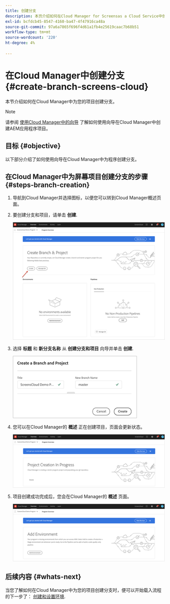 ```yaml
---
title: 创建分支
description: 本页介绍如何在Cloud Manager for Screensas a Cloud Service中创建分支。
exl-id: bcfdcb45-8547-4160-ba47-4f47916ca48a
source-git-commit: 97a6a7865f696f4d61a1fb4e25619caac7b68b51
workflow-type: tm+mt
source-wordcount: '220'
ht-degree: 4%

---
```


# 在Cloud Manager中创建分支 {#create-branch-screens-cloud}

本节介绍如何在Cloud Manager中为您的项目创建分支。

>[!NOTE]
>请参阅 [使用Cloud Manager中的向导](https://experienceleague.adobe.com/docs/experience-manager-cloud-service/content/implementing/using-cloud-manager/create-application-project/using-the-wizard.html?lang=en) 了解如何使用向导在Cloud Manager中创建AEM应用程序项目。

## 目标 {#objective}

以下部分介绍了如何使用向导在Cloud Manager中为程序创建分支。

## 在Cloud Manager中为屏幕项目创建分支的步骤 {#steps-branch-creation}

1. 导航到Cloud Manager并选择图标，以便您可以转到Cloud Manager概述页面。

1. 要创建分支和项目，请单击 **创建**.

   ![图像](/help/screens-cloud/assets/onboarding/create-branch1.png)

1. 选择 **标题** 和 **新分支名称** 从 **创建分支和项目** 向导并单击 **创建**.

   ![图像](/help/screens-cloud/assets/onboarding/create-branch2.png)

1. 您可以在Cloud Manager的 **概述** 正在创建项目，页面会更新状态。

   ![图像](/help/screens-cloud/assets/onboarding/create-branch3.png)

1. 项目创建成功完成后，您会在Cloud Manager的 **概述** 页面。

   ![图像](/help/screens-cloud/assets/onboarding/create-branch4.png)

## 后续内容 {#whats-next}

当您了解如何在Cloud Manager中为您的项目创建分支时，便可以开始载入流程的下一步了： [创建和设置环境](/help/screens-cloud/onboarding-screens-cloud/creating-an-environment.md).
